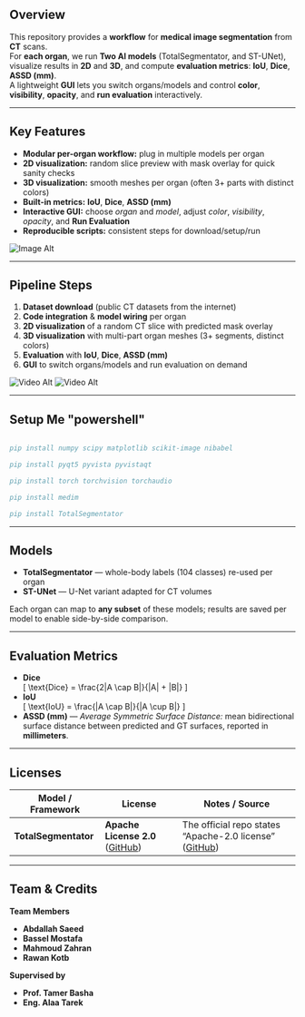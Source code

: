 
## **Overview**

This repository provides a **workflow** for **medical image segmentation** from **CT** scans.  
For **each organ**, we run **Two AI models** (TotalSegmentator, and ST-UNet), visualize results in **2D** and **3D**, and compute **evaluation metrics**: **IoU**, **Dice**, **ASSD (mm)**.  
A lightweight **GUI** lets you switch organs/models and control **color**, **visibility**, **opacity**, and **run evaluation** interactively.

---

## **Key Features**

- **Modular per-organ workflow:** plug in multiple models per organ  
- **2D visualization:** random slice preview with mask overlay for quick sanity checks  
- **3D visualization:** smooth meshes per organ (often 3+ parts with distinct colors)  
- **Built-in metrics:** **IoU**, **Dice**, **ASSD (mm)**  
- **Interactive GUI:** choose *organ* and *model*, adjust *color*, *visibility*, *opacity*, and **Run Evaluation**  
- **Reproducible scripts:** consistent steps for download/setup/run

![Image Alt](https://github.com/MahmoudZah/Medical-Image-Segmentation-/blob/main/assets/overview-lung.png?raw=true)

---

## **Pipeline Steps**

1. **Dataset download** (public CT datasets from the internet)  
2. **Code integration** & **model wiring** per organ  
3. **2D visualization** of a random CT slice with predicted mask overlay  
4. **3D visualization** with multi-part organ meshes (3+ segments, distinct colors)  
5. **Evaluation** with **IoU**, **Dice**, **ASSD (mm)**  
6. **GUI** to switch organs/models and run evaluation on demand


![Video Alt](https://github.com/MahmoudZah/Medical-Image-Segmentation-/blob/main/assets/ttlsmgntHeart.gif?raw=true)  ![Video Alt](https://github.com/MahmoudZah/Medical-Image-Segmentation-/blob/main/assets/ttlsgmntLiver.gif?raw=true)

---

## Setup Me "powershell" 

```bibtex

pip install numpy scipy matplotlib scikit-image nibabel

pip install pyqt5 pyvista pyvistaqt

pip install torch torchvision torchaudio

pip install medim

pip install TotalSegmentator


```

---

## **Models**

- **TotalSegmentator** — whole-body labels (104 classes) re-used per organ   
- **ST-UNet** — U-Net variant adapted for CT volumes

Each organ can map to **any subset** of these models; results are saved per model to enable side-by-side comparison.

---

## **Evaluation Metrics**

- **Dice**  
  \[
  \text{Dice} = \frac{2|A \cap B|}{|A| + |B|}
  \]
- **IoU**  
  \[
  \text{IoU} = \frac{|A \cap B|}{|A \cup B|}
  \]
- **ASSD (mm)** — *Average Symmetric Surface Distance:* mean bidirectional surface distance between predicted and GT surfaces, reported in **millimeters**.

---
## **Licenses**

| Model / Framework                        | License                                     | Notes / Source                                                                                                                                              |
| ---------------------------------------- | ------------------------------------------- | ----------------------------------------------------------------------------------------------------------------------------------------------------------- |
| **TotalSegmentator**                     | **Apache License 2.0** ([GitHub][1])        | The official repo states “Apache-2.0 license” ([GitHub][1])                                                              
[1]: https://github.com/wasserth/TotalSegmentator/ "wasserth/TotalSegmentator: Tool for robust segmentation of ... - GitHub"

---

## **Team & Credits**

**Team Members**
- **Abdallah Saeed**
- **Bassel Mostafa**
- **Mahmoud Zahran**
- **Rawan Kotb**

**Supervised by**
- **Prof. Tamer Basha**
- **Eng. Alaa Tarek**






